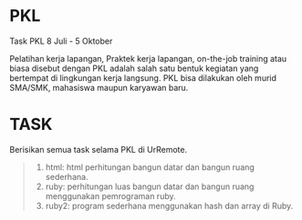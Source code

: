 # PKL
Task PKL 8 Juli - 5 Oktober

Pelatihan kerja lapangan, Praktek kerja lapangan, on-the-job training atau biasa disebut dengan PKL 
adalah salah satu bentuk kegiatan yang bertempat di lingkungan kerja langsung. PKL bisa dilakukan oleh murid SMA/SMK, 
mahasiswa maupun karyawan baru.

# TASK
Berisikan semua task selama PKL di UrRemote. 
  >  1. html: html perhitungan bangun datar dan bangun ruang sederhana.
  >  2. ruby: perhitungan luas bangun datar dan bangun ruang menggunakan pemrograman ruby.
  >  3. ruby2: program sederhana menggunakan hash dan array di Ruby.
